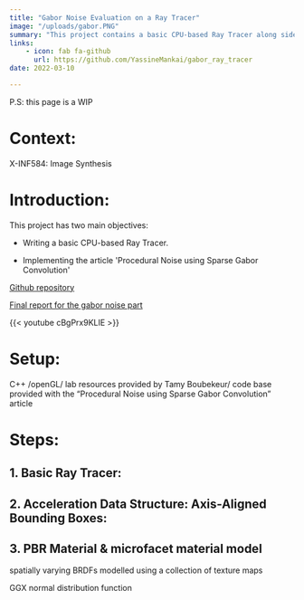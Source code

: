 ```yaml
---
title: "Gabor Noise Evaluation on a Ray Tracer"
image: "/uploads/gabor.PNG"
summary: "This project contains a basic CPU-based Ray Tracer along side an implmentation of a scientific article on texture generation using gabor noise."
links:
    - icon: fab fa-github
      url: https://github.com/YassineMankai/gabor_ray_tracer
date: 2022-03-10

---
```


P.S: this page is a WIP

# Context:

X-INF584: Image Synthesis

# Introduction:

This project has two main objectives: 

- Writing a basic CPU-based Ray Tracer.

- Implementing the article 'Procedural Noise using Sparse Gabor Convolution'

[Github repository](https://github.com/YassineMankai/gabor_ray_tracer)

[Final report for the gabor noise part](/uploads/gabor_noise.pdf)

{{< youtube cBgPrx9KLIE >}}

# Setup:

C++ /openGL/ lab resources provided by Tamy Boubekeur/ code base provided with the  “Procedural Noise using Sparse Gabor Convolution” article 

# Steps:

## 1. Basic Ray Tracer:



## 2. Acceleration Data Structure: Axis-Aligned Bounding Boxes:


## 3. PBR Material & microfacet material model

spatially varying BRDFs modelled using a collection of texture maps

GGX normal distribution function